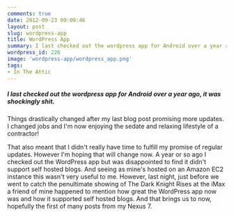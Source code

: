 ```yaml
---
comments: true
date: 2012-09-23 09:00:46
layout: post
slug: wordpress-app
title: WordPress App
summary: I last checked out the wordpress app for Android over a year ago, it was shockingly shit. What about now?
wordpress_id: 226
image: 'wordpress-app/wordpress_app.png'
tags:
- In The Attic
---
```


#####  I last checked out the wordpress app for Android over a year ago, it was shockingly shit.

Things drastically changed after my last blog post promising more updates. I changed jobs and I'm now enjoying the sedate and relaxing lifestyle of a contractor!

That also meant that I didn't really have time to fulfill my promise of regular updates. However I'm hoping that will change now. A year or so ago I checked out the WordPress app but was disappointed to find it didn't support self hosted blogs. And seeing as mine's hosted on an Amazon EC2 instance this wasn't very useful to me. However, last night, just before we went to catch the penultimate showing of The Dark Knight Rises at the iMax a friend of mine happened to mention how great the WordPress app now was and how it supported self hosted blogs. And that brings us to now, hopefully the first of many posts from my Nexus 7.
